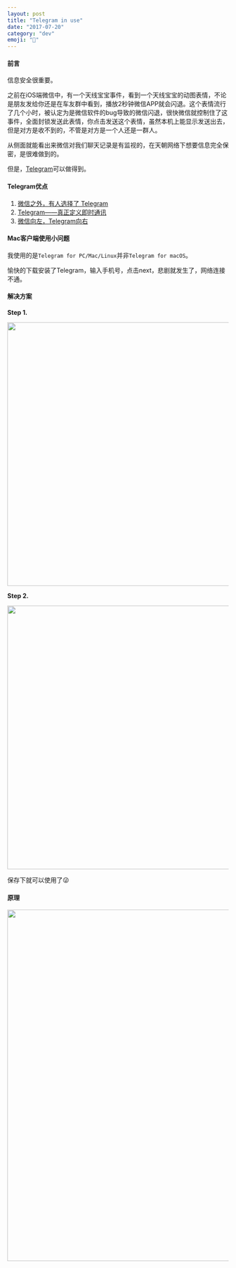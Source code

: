 ```yaml
---
layout: post
title: "Telegram in use"
date: "2017-07-20"
category: "dev"
emoji: "🐠"
---
```




#### 前言

信息安全很重要。

之前在iOS端微信中，有一个天线宝宝事件，看到一个天线宝宝的动图表情，不论是朋友发给你还是在车友群中看到，播放2秒钟微信APP就会闪退。这个表情流行了几个小时，被认定为是微信软件的bug导致的微信闪退，很快微信就控制住了这事件，全面封锁发送此表情，你点击发送这个表情，虽然本机上能显示发送出去，但是对方是收不到的，不管是对方是一个人还是一群人。

从侧面就能看出来微信对我们聊天记录是有监视的，在天朝网络下想要信息完全保密，是很难做到的。

但是，[Telegram](https://telegram.org/)可以做得到。



#### Telegram优点


1. [微信之外，有人选择了 Telegram](http://www.ifanr.com/504427)
2. [Telegram——真正定义即时通讯](https://zhuanlan.zhihu.com/p/25219007)
3. [微信向左，Telegram向右](https://zhuanlan.zhihu.com/p/20706024)



#### Mac客户端使用小问题

我使用的是`Telegram for PC/Mac/Linux`并非`Telegram for macOS`。

愉快的下载安装了Telegram，输入手机号，点击next，悲剧就发生了，网络连接不通。


#### 解决方案




**Step 1.**

<img src="https://raw.githubusercontent.com/FaiChou/faichou.github.io/master/img/qiniu/markdown/1507699689039.png" width="600"/>


**Step 2.**

<img src="https://raw.githubusercontent.com/FaiChou/faichou.github.io/master/img/qiniu/markdown/1507699732253.png" width="600"/>




保存下就可以使用了😜



#### 原理



<img src="https://raw.githubusercontent.com/FaiChou/faichou.github.io/master/img/qiniu/markdown/1500530780062.png" width="800"/>





